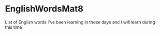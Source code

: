 # EnglishWordsMat8

List of English words I've been learning in these days and I will learn during this time 
